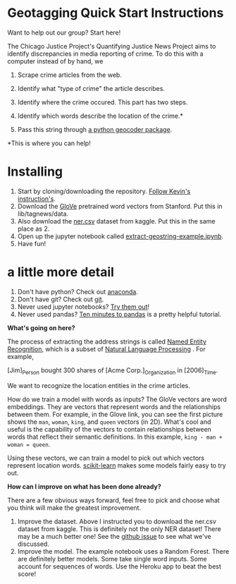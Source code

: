 # Geotagging Quick Start Instructions

Want to help out our group? Start here!

The Chicago Justice Project's Quantifying Justice News Project aims to identify  discrepancies in media reporting of crime. To do this with a computer instead of by hand, we

1. Scrape crime articles from the web.
2. Identify what "type of crime" the article describes.
3. Identify where the crime occured. This part has two steps.

  1. Identify which words describe the location of the crime.*
  2. Pass this string through [a python geocoder package](https://pypi.python.org/pypi/geocoder).

\*This is where you can help!

# Installing
1. Start by cloning/downloading the repository. [Follow Kevin's instruction's](CONTRIBUTING.md).
2. Download the [GloVe](https://nlp.stanford.edu/projects/glove/) pretrained word vectors from Stanford. Put this in lib/tagnews/data.
3. Also download the [ner.csv](https://www.kaggle.com/abhinavwalia95/entity-annotated-corpus/downloads/ner.csv) dataset from kaggle. Put this in the same place as 2.
4. Open up the jupyter notebook called [extract-geostring-example.ipynb](lib/notebooks).
5. Have fun!

# a little more detail
1. Don't have python? Check out [anaconda](https://conda.io/docs/user-guide/install/index.html).
2. Don't have git? Check out [git](https://git-scm.com/downloads).
3. Never used jupyter notebooks? [Try them out](http://jupyter.readthedocs.io/en/latest/install.html)!
4. Never used pandas? [Ten minutes to pandas](https://pandas.pydata.org/pandas-docs/stable/10min.html) is a pretty helpful tutorial.

**What's going on here?**

The process of extracting the address strings is called [Named Entity Recognition](https://en.wikipedia.org/wiki/Named-entity_recognition), which is a subset of [Natural Language Processing](https://en.wikipedia.org/wiki/natural_language_processing) . For example,

[Jim]<sub>Person</sub> bought 300 shares of [Acme Corp.]<sub>Organization</sub> in [2006]<sub>Time</sub>.

We want to recognize the location entities in the crime articles.

How do we train a model with words as inputs? The GloVe vectors are word embeddings. They are vectors that represent words and the relationships between them. For example, in the Glove link, you can see the first picture shows the `man`, `woman`, `king`, and `queen` vectors (in 2D). What's cool and useful is the capability of the vectors to contain relationships between words that reflect their semantic definitions. In this example, `king - man + woman = queen`.

Using these vectors, we can train a model to pick out which vectors represent location words. [scikit-learn](http://scikit-learn.org/) makes some models fairly easy to try out.

**How can I improve on what has been done already?**

There are a few obvious ways forward, feel free to pick and choose what you think will make the greatest improvement.
1. Improve the dataset. Above I instructed you to download the ner.csv dataset from kaggle. This is definitely not the only NER dataset! There may be a much better one! See the [github issue](https://github.com/chicago-justice-project/article-tagging/issues/62) to see what we've discussed.
2. Improve the model. The example notebook uses a Random Forest. There are definitely better models. Some take single word inputs. Some account for sequences of words. Use the Heroku app to beat the best score!
